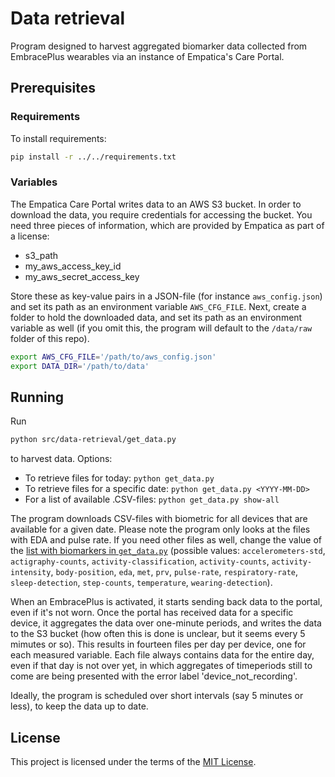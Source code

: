 # Data retrieval

Program designed to harvest aggregated biomarker data collected from EmbracePlus wearables via an instance of Empatica's Care Portal.

## Prerequisites

### Requirements
To install requirements:

```bash
pip install -r ../../requirements.txt
```

### Variables

The Empatica Care Portal writes data to an AWS S3 bucket. In order to download the data, you require credentials for accessing the bucket. You need three pieces of information, which are provided by Empatica as part of a license:

+ s3_path
+ my_aws_access_key_id
+ my_aws_secret_access_key

Store these as key-value pairs in a JSON-file (for instance `aws_config.json`) and set its path as an environment variable `AWS_CFG_FILE`. Next, create a folder to hold the downloaded data, and set its path as an environment variable as well (if you omit this, the program will default to the `/data/raw` folder of this repo).


```bash
export AWS_CFG_FILE='/path/to/aws_config.json'
export DATA_DIR='/path/to/data'
```

## Running

Run 
```bash
python src/data-retrieval/get_data.py
```
to harvest data. Options:

+ To retrieve files for today: `python get_data.py`
+ To retrieve files for a specific date: `python get_data.py <YYYY-MM-DD>`
+ For a list of available .CSV-files: `python get_data.py show-all`

The program downloads CSV-files with biometric for all devices that are available for a given date. Please note the program only looks at the files with EDA and pulse rate. If you need other files as well, change the value of the [list with biomarkers in `get_data.py`](https://github.com/UtrechtUniversity/smartwatch-aggregate-monitor/blob/6ba30bc7ed816f3bdc9247fcc770b175b007b563/src/data-retrieval/get_data.py#L9) (possible values: `accelerometers-std`, `actigraphy-counts`, `activity-classification`, `activity-counts`, `activity-intensity`, `body-position`, `eda`, `met`, `prv`, `pulse-rate`, `respiratory-rate`, `sleep-detection`, `step-counts`, `temperature`, `wearing-detection`).

When an EmbracePlus is activated, it starts sending back data to the portal, even if it's not worn. Once the portal has received data for a specific device, it aggregates the data over one-minute periods, and writes the data to the S3 bucket (how often this is done is unclear, but it seems every 5 mimutes or so). This results in fourteen files per day per device, one for each measured variable. Each file always contains data for the entire day, even if that day is not over yet, in which aggregates of timeperiods still to come are being presented with the error label 'device_not_recording'. 

Ideally, the program is scheduled over short intervals (say 5 minutes or less), to keep the data up to date.


## License

This project is licensed under the terms of the [MIT License](/LICENSE).
